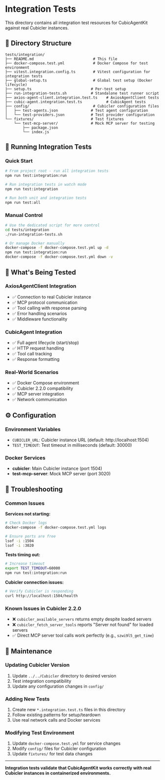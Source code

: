 # Integration Tests

This directory contains all integration test resources for CubicAgentKit against real Cubicler instances.

## 📁 Directory Structure

```
tests/integration/
├── README.md                           # This file
├── docker-compose.test.yml             # Docker Compose for test environment
├── vitest.integration.config.ts        # Vitest configuration for integration tests
├── global-setup.ts                     # Global test setup (Docker lifecycle)
├── setup.ts                           # Per-test setup
├── run-integration-tests.sh           # Standalone test runner script
├── axios-agent-client.integration.test.ts    # AxiosAgentClient tests
├── cubic-agent.integration.test.ts           # CubicAgent tests
├── config/                             # Cubicler configuration files
│   ├── test-agents.json               # Test agent configuration
│   └── test-providers.json            # Test provider configuration  
└── fixtures/                          # Test fixtures
    └── test-mcp-server/               # Mock MCP server for testing
        ├── package.json
        └── index.js
```

## 🚀 Running Integration Tests

### Quick Start

```bash
# From project root - run all integration tests
npm run test:integration:run

# Run integration tests in watch mode
npm run test:integration

# Run both unit and integration tests
npm run test:all
```

### Manual Control

```bash
# Use the dedicated script for more control
cd tests/integration
./run-integration-tests.sh

# Or manage Docker manually
docker-compose -f docker-compose.test.yml up -d
npm run test:integration:run
docker-compose -f docker-compose.test.yml down -v
```

## 🧪 What's Being Tested

### AxiosAgentClient Integration
- ✅ Connection to real Cubicler instance
- ✅ MCP protocol communication  
- ✅ Tool calling with response parsing
- ✅ Error handling scenarios
- ✅ Middleware functionality

### CubicAgent Integration  
- ✅ Full agent lifecycle (start/stop)
- ✅ HTTP request handling
- ✅ Tool call tracking
- ✅ Response formatting

### Real-World Scenarios
- ✅ Docker Compose environment
- ✅ Cubicler 2.2.0 compatibility
- ✅ MCP server integration
- ✅ Network communication

## ⚙️ Configuration

### Environment Variables
- `CUBICLER_URL`: Cubicler instance URL (default: http://localhost:1504)
- `TEST_TIMEOUT`: Test timeout in milliseconds (default: 30000)

### Docker Services
- **cubicler**: Main Cubicler instance (port 1504)
- **test-mcp-server**: Mock MCP server (port 3020)

## 🐛 Troubleshooting

### Common Issues

**Services not starting:**
```bash
# Check Docker logs
docker-compose -f docker-compose.test.yml logs

# Ensure ports are free
lsof -i :1504
lsof -i :3020
```

**Tests timing out:**
```bash
# Increase timeout
export TEST_TIMEOUT=60000
npm run test:integration:run
```

**Cubicler connection issues:**
```bash
# Verify Cubicler is responding
curl http://localhost:1504/health
```

### Known Issues in Cubicler 2.2.0
- ❌ `cubicler_available_servers` returns empty despite loaded servers
- ❌ `cubicler_fetch_server_tools` reports "Server not found" for loaded servers  
- ✅ Direct MCP server tool calls work perfectly (e.g., `szwi9l5_get_time`)

## 🔧 Maintenance

### Updating Cubicler Version
1. Update `../../Cubicler` directory to desired version
2. Test integration compatibility
3. Update any configuration changes in `config/`

### Adding New Tests
1. Create new `*.integration.test.ts` files in this directory
2. Follow existing patterns for setup/teardown
3. Use real network calls and Docker services

### Modifying Test Environment
1. Update `docker-compose.test.yml` for service changes
2. Modify `config/` files for Cubicler configuration
3. Update `fixtures/` for test data changes

---

**Integration tests validate that CubicAgentKit works correctly with real Cubicler instances in containerized environments.**
